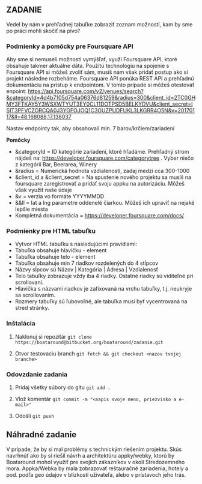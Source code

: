 ## ZADANIE ##
Vedel by nám v prehľadnej tabuľke zobraziť zoznam možností, kam by sme po práci mohli skočiť na pivo? 

### Podmienky a pomôcky pre Foursquare API ###
Aby sme si nemuseli možnosti vymýšľať, využi Foursquare API, ktoré obsahuje takmer aktuálne dáta. Použitú technológiu na spojenie s Foursquare API si môžeš zvoliť sám, 
musíš nám však pridať postup ako si projekt následne rozbeháme. Foursquare API ponúka REST API a prehľadnú dokumentáciu na prístup k endpointom.
V tomto prípade si môžeš otestovať enpoint: https://api.foursquare.com/v2/venues/search?&categoryId=4d4b7105d754a06376d81259&radius=300&client_id=2TC0GHMY3FTKAY5Y3WSXWTYUT3EY0CL11DOTPSD5BELKYDVU&client_secret=ISIT3PFVCZORCQA0J3YGFOJOQ1C3GUZPUDFUKL3LKGRR4O5N&v=20170117&ll=48.168088,17.138037

Nastav endpointy tak, aby obsahovali min. 7 barov/krčiem/zariadení

**Pomôcky**

* &categoryId = ID kategórie zariadení, ktoré hľadáme. Prehľadný strom nájdeš na: https://developer.foursquare.com/categorytree . Vyber niečo z kategórií  Bar, Beerarea, Winery
* &radius = Numerická hodnota vzdialenosti, zadaj medzi cca 300-1000
* &client_id a &client_secret = Na spustenie nového projektu sa musíš na foursquare zaregistrovať a pridať svoju appku na autorizáciu. Môžeš však využiť naše údaje
* &v = verzia vo formáte YYYYMMDD
* &&ll = lat a lng parametre oddenelé čiarkou. Môžeš ich upraviť na nejaké lepšie miesta
* Kompletná dokumentácia = https://developer.foursquare.com/docs/

### Podmienky pre HTML tabuľku ###

* Vytvor HTML tabuľku s nasledujúcimi pravidlami:
* Tabuľka obsahuje hlavičku - <thead> element
* Tabuľka obsahuje telo - <tbody> element
* Tabuľka obsahuje min 7 riadkov rozdelených do 4 stĺpcov
* Názvy sĺpcov sú Názov | Kategória | Adresa | Vzdialenosť
* Telo tabuľky zobrazuje vždy iba 4 riadky. Ostatné riadky sú viditeľné pri scrollovaní.
* Hlavička s názvami riadkov je zafixovaná na vrchu tabuľky, t.j. neukryje sa scrollovaním. 
* Rozmery tabuľky sú ľubovoľné, ale tabuľka musí byť vycentrovaná na stred stránky.

### Inštalácia ###

1. Naklonuj si repozitár
```git clone https://boataround@bitbucket.org/boataround/zadanie.git```

2. Otvor testovaciu branch
```git fetch && git checkout <nazov tvojej branche>```

### Odovzdanie zadania ###

1. Pridaj všetky súbory do gitu
```git add .```

2. Vlož komentár
```git commit -m "<napis svoje meno, priezvisko a e-mail>" ```

3. Odošli
```git push```

## Náhradné zadanie ##

V prípade, že by si mal problémy s technickým riešením projektu. Skús navrhnúť ako by si riešil návrh a architektúru appky/webky, ktorú by Boataround mohol využiť pre svojich 
zákazníkov v okolí Stredozemného mora. Appka/Webka by mala zobrazovať reštauračné zariadenia, hotely a pod. podľa geo údajov v blízkosti užívateľa, alebo v prístavoch jeho trás. 
